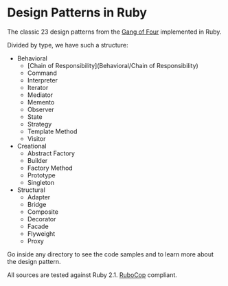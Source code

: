 # Design Patterns in Ruby
The classic 23 design patterns from the [Gang of Four](http://en.wikipedia.org/wiki/Design_Patterns) implemented in
Ruby.

Divided by type, we have such a structure:

* Behavioral
  * [Chain of Responsibility](Behavioral/Chain of Responsibility)
  * Command
  * Interpreter
  * Iterator
  * Mediator
  * Memento
  * Observer
  * State
  * Strategy
  * Template Method
  * Visitor
* Creational
  * Abstract Factory
  * Builder
  * Factory Method
  * Prototype
  * Singleton
* Structural
  * Adapter
  * Bridge
  * Composite
  * Decorator
  * Facade
  * Flyweight
  * Proxy

Go inside any directory to see the code samples and to learn more about the design pattern.

All sources are tested against Ruby 2.1. [RuboCop](https://github.com/bbatsov/rubocop) compliant.

